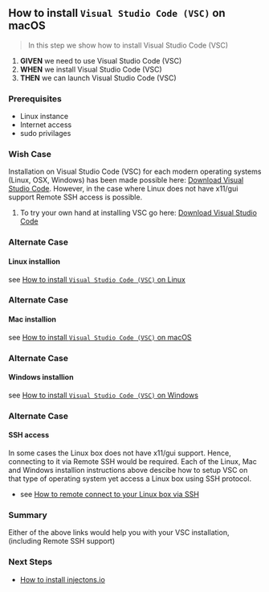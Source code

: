 ## How to install `Visual Studio Code (VSC)` on macOS
> In this step we show how to install Visual Studio Code (VSC) 

 1. **GIVEN** we need to use Visual Studio Code (VSC)  
 2. **WHEN** we install Visual Studio Code (VSC)  
 3. **THEN** we can launch Visual Studio Code (VSC)  

### Prerequisites
- Linux instance
- Internet access
- sudo privilages 

### Wish Case
Installation on Visual Studio Code (VSC) for each modern operating systems (Linux, OSX, Windows) has been made possible here: [Download Visual Studio Code](https://code.visualstudio.com/download). However, in the case where Linux does not have x11/gui support Remote SSH access is possible. 

1. To try your own hand at installing VSC go here: [Download Visual Studio Code](https://code.visualstudio.com/download)

### Alternate Case
#### Linux installion
see [How to install `Visual Studio Code (VSC)` on Linux](https://github.com/perriera/for_interfaces/tree/main/vsc/linux)

### Alternate Case
#### Mac installion
see [How to install `Visual Studio Code (VSC)` on macOS](https://github.com/perriera/for_interfaces/tree/main/vsc/mac)

### Alternate Case
#### Windows installion
see [How to install `Visual Studio Code (VSC)` on Windows](https://github.com/perriera/for_interfaces/tree/main/vsc/windows)

### Alternate Case
#### SSH access
In some cases the Linux box does not have x11/gui support. Hence, connecting to it via Remote SSH would be required. Each of the Linux, Mac and Windows installion instructions above descibe how to setup VSC on that type of operating system yet access a Linux box using SSH protocol.

- see [How to remote connect to your Linux box via SSH](https://github.com/perriera/for_interfaces/blob/main/ssh/REMOTE_SSH.md)

### Summary
Either of the above links would help you with your VSC installation, (including Remote SSH support)

### Next Steps

- [How to install injectons.io](https://github.com/perriera/injections)



